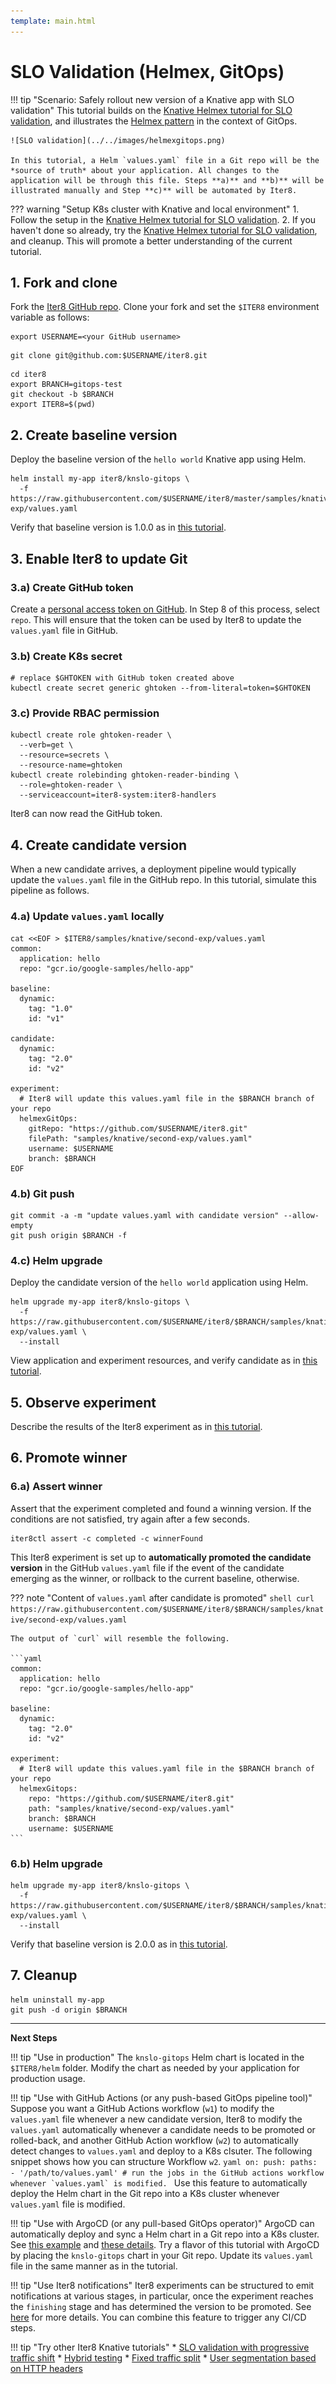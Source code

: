 ```yaml
---
template: main.html
---
```


# SLO Validation (Helmex, GitOps)

!!! tip "Scenario: Safely rollout new version of a Knative app with SLO validation"
    This tutorial builds on the [Knative Helmex tutorial for SLO validation](slovalidation-helmex.md), and illustrates the [Helmex pattern](../../concepts/whatisiter8.md#what-is-helmex) in the context of GitOps.

    ![SLO validation](../../images/helmexgitops.png)

    In this tutorial, a Helm `values.yaml` file in a Git repo will be the *source of truth* about your application. All changes to the application will be through this file. Steps **a)** and **b)** will be illustrated manually and Step **c)** will be automated by Iter8.

??? warning "Setup K8s cluster with Knative and local environment"
    1. Follow the setup in the [Knative Helmex tutorial for SLO validation](slovalidation-helmex.md).
    2. If you haven't done so already, try the [Knative Helmex tutorial for SLO validation](slovalidation-helmex.md), and cleanup. This will promote a better understanding of the current tutorial.

## 1. Fork and clone
Fork the [Iter8 GitHub repo](https://github.com/iter8-tools/iter8). Clone your fork and set the `$ITER8` environment variable as follows:

```shell
export USERNAME=<your GitHub username>
```
```shell
git clone git@github.com:$USERNAME/iter8.git
```

```
cd iter8
export BRANCH=gitops-test
git checkout -b $BRANCH
export ITER8=$(pwd)
```

## 2. Create baseline version
Deploy the baseline version of the `hello world` Knative app using Helm.

```shell
helm install my-app iter8/knslo-gitops \
  -f https://raw.githubusercontent.com/$USERNAME/iter8/master/samples/knative/second-exp/values.yaml
```

Verify that baseline version is 1.0.0 as in [this tutorial](slovalidation-helmex.md#1-create-baseline-version).

## 3. Enable Iter8 to update Git

### 3.a) Create GitHub token
Create a [personal access token on GitHub](https://docs.github.com/en/github/authenticating-to-github/keeping-your-account-and-data-secure/creating-a-personal-access-token). In Step 8 of this process, select `repo`. This will ensure that the token can be used by Iter8 to update the `values.yaml` file in GitHub.

### 3.b) Create K8s secret
```shell
# replace $GHTOKEN with GitHub token created above
kubectl create secret generic ghtoken --from-literal=token=$GHTOKEN
```

### 3.c) Provide RBAC permission
```shell
kubectl create role ghtoken-reader \
  --verb=get \
  --resource=secrets \
  --resource-name=ghtoken
kubectl create rolebinding ghtoken-reader-binding \
  --role=ghtoken-reader \
  --serviceaccount=iter8-system:iter8-handlers
```

Iter8 can now read the GitHub token.

## 4. Create candidate version
When a new candidate arrives, a deployment pipeline would typically update the `values.yaml` file in the GitHub repo. In this tutorial, simulate this pipeline as follows.

### 4.a) Update `values.yaml` locally

```shell
cat <<EOF > $ITER8/samples/knative/second-exp/values.yaml
common:
  application: hello
  repo: "gcr.io/google-samples/hello-app"

baseline:
  dynamic:
    tag: "1.0"
    id: "v1"

candidate:
  dynamic:
    tag: "2.0"
    id: "v2"

experiment:
  # Iter8 will update this values.yaml file in the $BRANCH branch of your repo
  helmexGitOps:
    gitRepo: "https://github.com/$USERNAME/iter8.git"
    filePath: "samples/knative/second-exp/values.yaml"
    username: $USERNAME
    branch: $BRANCH
EOF
```

### 4.b) Git push

```shell
git commit -a -m "update values.yaml with candidate version" --allow-empty
git push origin $BRANCH -f
```

### 4.c) Helm upgrade
Deploy the candidate version of the `hello world` application using Helm.
```shell
helm upgrade my-app iter8/knslo-gitops \
  -f https://raw.githubusercontent.com/$USERNAME/iter8/$BRANCH/samples/knative/second-exp/values.yaml \
  --install
```

View application and experiment resources, and verify candidate as in [this tutorial](slovalidation-helmex.md#2-create-candidate-version).

## 5. Observe experiment
Describe the results of the Iter8 experiment as in [this tutorial](slovalidation-helmex.md#3-observe-experiment).

## 6. Promote winner

### 6.a) Assert winner
Assert that the experiment completed and found a winning version. If the conditions are not satisfied, try again after a few seconds.
```shell
iter8ctl assert -c completed -c winnerFound
```

This Iter8 experiment is set up to **automatically promoted the candidate version** in the GitHub `values.yaml` file if the event of the candidate emerging as the winner, or rollback to the current baseline, otherwise.

??? note "Content of `values.yaml` after candidate is promoted"
    ```shell
    curl https://raw.githubusercontent.com/$USERNAME/iter8/$BRANCH/samples/knative/second-exp/values.yaml
    ```

    The output of `curl` will resemble the following.

    ```yaml
    common:
      application: hello
      repo: "gcr.io/google-samples/hello-app"

    baseline:
      dynamic:
        tag: "2.0"
        id: "v2"

    experiment:
      # Iter8 will update this values.yaml file in the $BRANCH branch of your repo
      helmexGitops:
        repo: "https://github.com/$USERNAME/iter8.git"
        path: "samples/knative/second-exp/values.yaml"
        branch: $BRANCH
        username: $USERNAME
    ```

### 6.b) Helm upgrade
```shell
helm upgrade my-app iter8/knslo-gitops \
  -f https://raw.githubusercontent.com/$USERNAME/iter8/$BRANCH/samples/knative/second-exp/values.yaml \
  --install
```

Verify that baseline version is 2.0.0 as in [this tutorial](slovalidation-helmex.md#4-promote-winner).

## 7. Cleanup
```shell
helm uninstall my-app
git push -d origin $BRANCH
```

***

**Next Steps**

!!! tip "Use in production"
    The `knslo-gitops` Helm chart is located in the `$ITER8/helm` folder. Modify the chart as needed by your application for production usage.

!!! tip "Use with GitHub Actions (or any push-based GitOps pipeline tool)"
    Suppose you want a GitHub Actions workflow (`w1`) to modify the `values.yaml` file whenever a new candidate version, Iter8 to modify the `values.yaml` automatically whenever a candidate needs to be promoted or rolled-back, and another GitHub Action workflow (`w2`) to automatically detect changes to `values.yaml` and deploy to a K8s clsuter. The following snippet shows how you can structure Workflow `w2`.
    ```yaml
    on:
      push:
        paths:
        - '/path/to/values.yaml'
        # run the jobs in the GitHub actions workflow whenever `values.yaml` is modified.
    ```
    Use this feature to automatically deploy the Helm chart in the Git repo into a K8s cluster whenever `values.yaml` file is modified.

!!! tip "Use with ArgoCD (or any pull-based GitOps operator)"
    ArgoCD can automatically deploy and sync a Helm chart in a Git repo into a K8s cluster. See [this example](https://argoproj.github.io/argo-cd/operator-manual/cluster-bootstrapping/#helm-example) and [these details](https://argoproj.github.io/argo-cd/user-guide/helm/). Try a flavor of this tutorial with ArgoCD by placing the `knslo-gitops` chart in your Git repo. Update its `values.yaml` file in the same manner as in the tutorial.

!!! tip "Use Iter8 notifications"
    Iter8 experiments can be structured to emit notifications at various stages, in particular, once the experiment reaches the `finishing` stage and has determined the version to be promoted. See [here](../../reference/tasks/notification-http.md) for more details. You can combine this feature to trigger any CI/CD steps.

!!! tip "Try other Iter8 Knative tutorials"
    * [SLO validation with progressive traffic shift](testing-strategies/slovalidation.md)
    * [Hybrid testing](testing-strategies/hybrid.md)
    * [Fixed traffic split](rollout-strategies/fixed-split.md)
    * [User segmentation based on HTTP headers](rollout-strategies/user-segmentation.md)